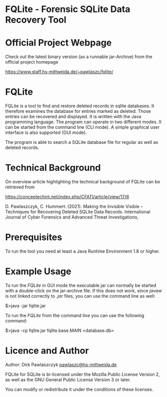 <h1>FQLite - Forensic SQLite Data Recovery Tool<h1>

# Official Project Webpage

Check out the latest binary version (as a runnable jar-Archive) from the official project homepage

https://www.staff.hs-mittweida.de/~pawlaszc/fqlite/                          


# FQLite

FQLite is a tool to find and restore deleted records in sqlite databases. It therefore examines the database for entries marked as deleted. Those entries can be recovered and displayed. It is written with the Java programming language. The program can operate in two different modes. It can be started from the command line (CLI mode). A simple graphical user interface is also supported (GUI mode).  

The program is able to search a SQLite database file for regular as well as deleted records.

# Technical Background

On overview article highlighting the technical background of FQLite can be retrieved from 

https://conceptechint.net/index.php/CFATI/article/view/17/6

D. Pawlaszczyk, C. Hummert: (2021). 
Making the Invisible Visible – Techniques for Recovering Deleted SQLite Data Records. 
International Journal of Cyber Forensics and Advanced Threat Investigations,


# Prerequisites

To run the tool you need at least a Java Runtime Environment 1.8 or higher.


# Example Usage

To run the *FQLite* in GUI mode the executable jar can normally be started with a double-click on the jar-archive file. If this does not work, since *javaw* is not linked correctly to *.jar* files, you can use the command line as well:

  $>java -jar fqlite<versionnumber>.jar 


To run the *FQLite* from the command line you can use the following command:

  $>java -cp fqlite<versionnumber>.jar fqlite.base.MAIN <database.db>


# Licence and Author

Author: Dirk Pawlaszczyk <pawlaszc@hs-mittweida.de>

FQLite for SQLite is bi-licensed under the Mozilla Public License Version 2, 
as well as the GNU General Public License Version 3 or later.

You can modify or redistribute it under the conditions of these licenses. 


